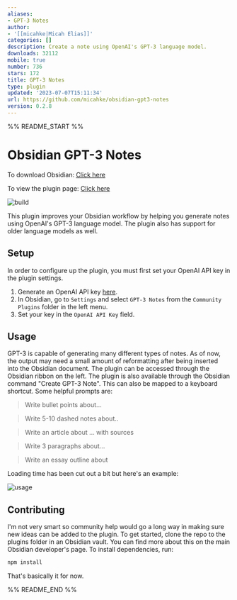 ```yaml
---
aliases:
- GPT-3 Notes
author:
- '[[micahke|Micah Elias]]'
categories: []
description: Create a note using OpenAI's GPT-3 language model.
downloads: 32112
mobile: true
number: 736
stars: 172
title: GPT-3 Notes
type: plugin
updated: '2023-07-07T15:11:34'
url: https://github.com/micahke/obsidian-gpt3-notes
version: 0.2.8
---
```


%% README_START %%

# Obsidian GPT-3 Notes

To download Obsidian: [Click here](https://www.obsidian.md)

To view the plugin page: [Click here](https://obsidian.md/plugins?id=gpt3-notes)

![build](https://github.com/micahke/obsidian-gpt3-notes/actions/workflows/build.yml/badge.svg)

This plugin improves your Obsidian workflow by helping you generate notes using OpenAI's GPT-3 language model. The plugin also has support for older language models as well.

## Setup

In order to configure up the plugin, you must first set your OpenAI API key in the plugin settings.

1. Generate an OpenAI API key [here](https://beta.openai.com/account/api-keys).
2. In Obsidian, go to `Settings` and select `GPT-3 Notes` from the `Community Plugins` folder in the left menu.
3. Set your key in the `OpenAI API Key` field.

## Usage

GPT-3 is capable of generating many different types of notes. As of now, the output may need a small amount of reformatting after being inserted into the Obsidian document. The plugin can be accessed through the Obsidian ribbon on the left. The plugin is also available through the Obsidian command "Create GPT-3 Note". This can also be mapped to a keyboard shortcut. Some helpful prompts are:

> Write bullet points about...

> Write 5-10 dashed notes about..

> Write an article about ... with sources

> Write 3 paragraphs about...

> Write an essay outline about

Loading time has been cut out a bit but here's an example:

![usage](https://github.com/micahke/obsidian-gpt3-notes/raw/master/example.gif)

## Contributing

I'm not very smart so community help would go a long way in making sure new ideas can be added to the plugin. To get started, clone the repo to the plugins folder in an Obsidian vault. You can find more about this on the main Obsidian developer's page. To install dependencies, run:

```zsh
npm install
```

That's basically it for now.


%% README_END %%
